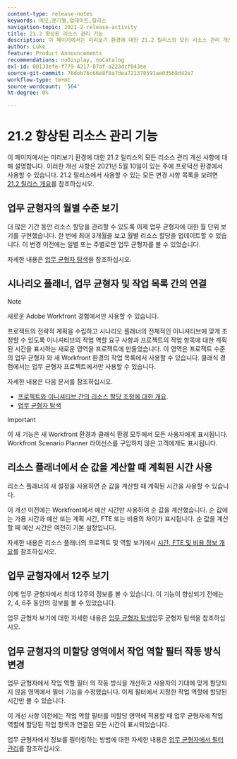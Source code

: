 ```yaml
---
content-type: release-notes
keywords: 메모,분기별,업데이트,릴리스
navigation-topic: 2021-2-release-activity
title: 21.2 향상된 리소스 관리 기능
description: 이 페이지에서는 미리보기 환경에 대한 21.2 릴리스의 모든 리소스 관리 개선 사항에 대해 설명합니다. 이러한 개선 사항은 2021년 5월 10일이 있는 주에 프로덕션 환경에서 사용할 수 있습니다. 21.2 릴리스에서 사용할 수 있는 모든 변경 사항 목록은 21.2 릴리스 개요 를 참조하십시오.
author: Luke
feature: Product Announcements
recommendations: noDisplay, noCatalog
exl-id: 00133efe-f779-4217-87af-a223dcf043ee
source-git-commit: 76deb76c66e8f8a7dea721378591ae035b8d42e7
workflow-type: tm+mt
source-wordcount: '564'
ht-degree: 0%

---
```


# 21.2 향상된 리소스 관리 기능

이 페이지에서는 미리보기 환경에 대한 21.2 릴리스의 모든 리소스 관리 개선 사항에 대해 설명합니다. 이러한 개선 사항은 2021년 5월 10일이 있는 주에 프로덕션 환경에서 사용할 수 있습니다. 21.2 릴리스에서 사용할 수 있는 모든 변경 사항 목록을 보려면 [21.2 릴리스 개요](../../../product-announcements/product-releases/21.2-release-activity/21-2-release-overview.md)를 참조하십시오.

## 업무 균형자의 월별 수준 보기

더 많은 기간 동안 리소스 할당을 관리할 수 있도록 이제 업무 균형자에 대한 월 단위 보기를 구현했습니다. 한 번에 최대 3개월을 보고 월별 리소스 할당을 업데이트할 수 있습니다. 이 변경 이전에는 일별 또는 주별로만 업무 균형자를 볼 수 있었습니다.

자세한 내용은 [업무 균형자 탐색](../../../resource-mgmt/workload-balancer/navigate-the-workload-balancer.md)을 참조하십시오.

## 시나리오 플래너, 업무 균형자 및 작업 목록 간의 연결

>[!NOTE]
>
>새로운 Adobe Workfront 경험에서만 사용할 수 있습니다.

프로젝트의 전략적 계획을 수립하고 시나리오 플래너의 전체적인 이니셔티브에 맞게 조정할 수 있도록 이니셔티브의 작업 역할 요구 사항과 프로젝트의 작업 항목에 대한 계획된 시간을 표시하는 새로운 영역을 프로젝트에 만들었습니다. 이 영역은 프로젝트 수준의 업무 균형자 와 새 Workfront 환경의 작업 목록에서 사용할 수 있습니다. 클래식 경험에서는 업무 균형자 프로젝트에서만 사용할 수 있습니다.

자세한 내용은 다음 문서를 참조하십시오.

* [프로젝트와 이니셔티브 간의 리소스 할당 조정에 대한 개요](../../../scenario-planner/overview-reconcile-allocations-between-projects-initiatives.md).
* [업무 균형자 탐색](../../../resource-mgmt/workload-balancer/navigate-the-workload-balancer.md)

>[!IMPORTANT]
>
>이 새 기능은 새 Workfront 환경과 클래식 환경 모두에서 모든 사용자에게 표시됩니다. Workfront Scenario Planner 라이선스를 구입하지 않은 고객에게도 표시됩니다.

## 리소스 플래너에서 순 값을 계산할 때 계획된 시간 사용

리소스 플래너의 새 설정을 사용하면 순 값을 계산할 때 계획된 시간을 사용할 수 있습니다.

이 개선 이전에는 Workfront에서 예산 시간만 사용하여 순 값을 계산했습니다. 순 값에는 가용 시간과 예산 또는 계획 시간, FTE 또는 비용의 차이가 표시됩니다. 순 값을 계산할 때 예산 시간은 여전히 기본 설정입니다.

자세한 내용은 리소스 플래너의 프로젝트 및 역할 보기에서 [시간, FTE 및 비용 정보 개요](../../../resource-mgmt/resource-planning/overview-of-planner-hour-fte-cost-information-in-role-project-views.md)를 참조하십시오.

## 업무 균형자에서 12주 보기

이제 업무 균형자에서 최대 12주의 정보를 볼 수 있습니다. 이 기능이 향상되기 전에는 2, 4, 6주 동안의 정보를 볼 수 있었습니다.

업무 균형자 보기에 대한 자세한 내용은 [업무 균형자 탐색](../../../resource-mgmt/workload-balancer/navigate-the-workload-balancer.md)업무 균형자 탐색을 참조하십시오.

## 업무 균형자의 미할당 영역에서 작업 역할 필터 작동 방식 변경

업무 균형자에서 작업 역할 필터 의 작동 방식을 개선하고 사용자의 기대에 맞게 할당되지 않음 영역에서 필터 기능을 수정했습니다. 이제 필터에서 지정한 작업 역할에 할당된 시간만 볼 수 있습니다.

이 개선 사항 이전에는 작업 역할 필터를 미할당 영역에 적용할 때 업무 균형자에 작업 역할에 할당된 작업 항목과 연결된 모든 시간이 표시되었습니다.

업무 균형자에서 정보를 필터링하는 방법에 대한 자세한 내용은 [업무 균형자에서 필터 관리](../../../resource-mgmt/workload-balancer/filter-information-workload-balancer.md)를 참조하십시오.
